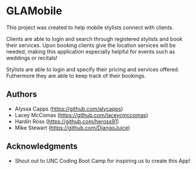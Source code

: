 # GLAMobile

This project was created to help mobile stylists connect with clients. 

Clients are able to login and search through registered stylists and book their services. Upon booking clients give the location services will be needed, making this application especially helpful for events such as weddings or recitals!

Stylists are able to login and specify their pricing and services offered. Futhermore they are able to keep track of their bookings.

## Authors

* Alyssa Capps (https://github.com/alycapps)
* Lacey McComas (https://github.com/laceycmccomas)
* Hardin Ross (https://github.com/heross91)
* Mike Stewart (https://github.com/DjangoJuice)

## Acknowledgments

* Shout out to UNC Coding Boot Camp for inspiring us to create this App!
